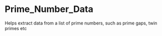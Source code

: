 # Prime_Number_Data
Helps extract data from a list of prime numbers, such as prime gaps, twin primes etc
